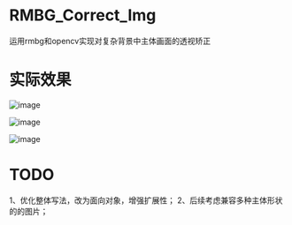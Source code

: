 # RMBG_Correct_Img



运用rmbg和opencv实现对复杂背景中主体画面的透视矫正



# 实际效果

![image](https://github.com/user-attachments/assets/163c34c8-bc82-4072-b58b-9041516c35b8)

![image](https://github.com/user-attachments/assets/8342f81e-1a8e-43bf-b8fe-e2d3afae7c6b)

![image](https://github.com/user-attachments/assets/bf577444-e89f-4846-ab9e-a3554dc7d344)


# TODO

1、优化整体写法，改为面向对象，增强扩展性；
2、后续考虑兼容多种主体形状的的图片；
